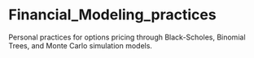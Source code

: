 # Financial_Modeling_practices
Personal practices for options pricing through Black-Scholes, Binomial Trees, and Monte Carlo simulation models. 
